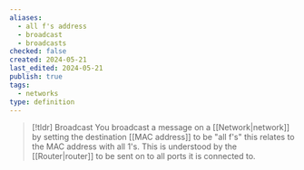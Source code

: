 ```yaml
---
aliases:
  - all f's address
  - broadcast
  - broadcasts
checked: false
created: 2024-05-21
last_edited: 2024-05-21
publish: true
tags:
  - networks
type: definition
---
```

>[!tldr] Broadcast
> You broadcast a message on a [[Network|network]] by setting the destination [[MAC address]] to be "all f's" this relates to the MAC address with all 1's. This is understood by the [[Router|router]] to be sent on to all ports it is connected to.

